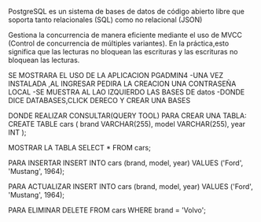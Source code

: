 PostgreSQL es un sistema de bases de datos de código abierto libre que 
soporta tanto relacionales (SQL) como no relacional (JSON) 

 Gestiona la concurrencia de manera eficiente mediante el uso de MVCC (Control de concurrencia de 
 múltiples variantes). En la práctica,esto significa que las lecturas no bloquean 
 las escrituras y las escrituras no bloquean las lecturas.



 SE MOSTRARA EL USO DE LA APLICACION PGADMIN4
 -UNA VEZ INSTALADA ,AL INGRESAR PEDIRA LA CREACION UNA CONTRASEÑA LOCAL
 -SE MUESTRA AL LAO IZQUIERDO LAS BASES DE datos
 -DONDE DICE DATABASES,CLICK DERECO Y CREAR UNA BASES
 


 DONDE REALIZAR CONSULTAR(QUERY TOOL)
 PARA CREAR UNA TABLA:
 CREATE TABLE cars (
  brand VARCHAR(255),
  model VARCHAR(255),
  year INT
); 

MOSTRAR LA TABLA
SELECT * FROM cars; 

PARA INSERTAR
 INSERT INTO cars (brand, model, year)
VALUES ('Ford', 'Mustang', 1964); 

PARA ACTUALIZAR
 INSERT INTO cars (brand, model, year)
VALUES ('Ford', 'Mustang', 1964); 

PARA ELIMINAR
 DELETE FROM cars
WHERE brand = 'Volvo'; 